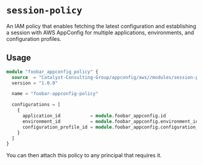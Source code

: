 # `session-policy`

An IAM policy that enables fetching the latest configuration and establishing a session with AWS AppConfig for multiple applications, environments, and configuration profiles.

## Usage

```terraform
module "foobar_appconfig_policy" {
  source  = "Catalyst-Consulting-Group/appconfig/aws//modules/session-policy"
  version = "1.0.0"

  name = "foobar-appconfig-policy"

  configurations = [
    {
      application_id           = module.foobar_appconfig.id
      environment_id           = module.foobar_appconfig.environment_ids["main"]
      configuration_profile_id = module.foobar_appconfig.configuration_profile_ids["main"]
    }
  ]
}
```

You can then attach this policy to any principal that requires it.
